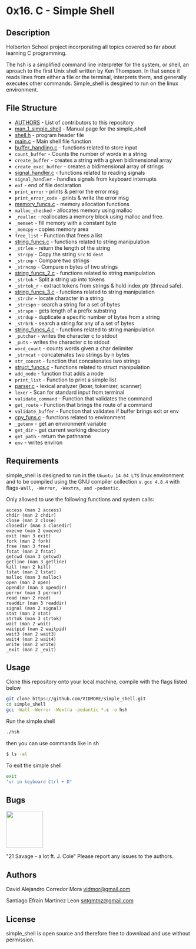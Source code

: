 # 0x16. C - Simple Shell

## Description
Holberton School project incorporating all topics covered so far about learning C programming.

The hsh is a simplified command line interpreter for the system, or shell, an aproach to the first Unix shell written by Ken Thompson. In that sence it reads lines from either a file or the terminal, interprets them, and generally executes other commands. Simple_shell is desgined to run on the linux environment.

## File Structure
* [AUTHORS](AUTHORS) - List of contributors to this repository
* [man_1_simple_shell](man_1_simple_shell) - Manual page for the simple_shell
* [shell.h](shell.h) - program header file
* [main.c](main.c) - Main shell file function
* [buffer_handling.c](buffer_handling.c) - functions related to store input
* `count_buffer` - Counts the number of words in a string
* `create_buffer` - creates a string with a given bidimensional array
* `create_exec_buffer` - creates a bidimensional array of strings
* [signal_handler.c](signal_handler.c) - functions related to reading signals
* `signal_handler` - handles signals from keyboard interrupts
* `eof` - end of file declaration
* `print_error` - prints & perror the error msg
* `print_error_code` - prints & write the error msg
* [memory_funcs.c](memory_funcs.c) - memory allocation functions
* `malloc_checked` - allocates memory using malloc
* `_realloc` - reallocates a memory block using malloc and free.
* `_memset` - fill memory with a constant byte
* `_memcpy` - copies memory area
* `free_list` - Function that frees a list
* [string_funcs.c](string_funcs.c) - functions related to string manipulation
* `_strlen` - return the length of the string
* `_strcpy` - Copy the string `src` to `dest`
* `_strcmp` - Compare two strings
* `_strncmp` - Compare n bytes of two strings
* [string_funcs_2.c](string_funcs.c) - functions related to string manipulation
* `_strtok` - Split a string up into tokens
* `_strtok_r` - extract tokens from strings & hold index ptr (thread safe).
* [string_funcs_3.c](string_funcs.c) - functions related to string manipulation
* `_strchr` - locate character in a string
* `_strcspn` - search a string for a set of bytes
* `_strspn` - gets length of a prefix substring
* `_strdup` - duplicate a specific number of bytes from a string
* `_strbrk` - search a string for any of a set of bytes
* [string_funcs_4.c](string_funcs.c) - functions related to string manipulation
* `_putchar` - writes the character c to stdout
* `_puts` - writes the character c to stdout
* `word_count` - counts words given a char delimiter
* `_strncat` - concatenates two strings by n bytes
* `str_concat` - function that concatenates two strings
* [struct_funcs.c](struct_funcs.c) - functions related to struct manipulation
* `add_node` - function that adds a node
* `print_list` - Function to print a simple list
* [parser.c](parser.c) - lexical analyzer (lexer, tokenizer, scanner)
* `lexer` - Scan for standard input from terminal
* `validate_command` - Function that validates the command
* `get_route` - Function that brings the route of a command
* `validate_buffer` - Function that validates if buffer brings exit or env
* [cpy_funs.c](cpy_funs.c) - functions related to environment
* `_getenv` - get an environment variable
* `get_dir` - get current working directory
* `get_path` - return the pathname
* `env` - writes environ

## Requirements
simple_shell is designed to run in the `Ubuntu 14.04 LTS` linux environment and to be compiled using the GNU compiler collection v. `gcc 4.8.4` with flags`-Wall, -Werror, -Wextra, and -pedantic.`

Only allowed to use the following functions and system calls:
```
access (man 2 access)
chdir (man 2 chdir)
close (man 2 close)
closedir (man 3 closedir)
execve (man 2 execve)
exit (man 3 exit)
fork (man 2 fork)
free (man 3 free)
fstat (man 2 fstat)
getcwd (man 3 getcwd)
getline (man 3 getline)
kill (man 2 kill)
lstat (man 2 lstat)
malloc (man 3 malloc)
open (man 2 open)
opendir (man 3 opendir)
perror (man 3 perror)
read (man 2 read)
readdir (man 3 readdir)
signal (man 2 signal)
stat (man 2 stat)
strtok (man 3 strtok)
wait (man 2 wait)
waitpid (man 2 waitpid)
wait3 (man 2 wait3)
wait4 (man 2 wait4)
write (man 2 write)
_exit (man 2 _exit)
```
## Usage
Clone this repository onto your local machine, compile with the flags listed below
```sh
git clone https://github.com/VIDMORE/simple_shell.git
cd simple_shell
gcc -Wall -Werror -Wextra -pedantic *.c -o hsh
```
Run the simple shell
```sh
./hsh
```
then you can use commands like in sh
```sh
$ ls -al
```
To exit the simple shell
```sh
exit
"or in keyboard Ctrl + D"
```
## Bugs
<img src="https://media.breitbart.com/media/2019/06/AP_060502025509-640x480.jpg" align="middle" width="100" height="100">

"21 Savage - a lot ft. J. Cole"
Please report any issues to the authors.
## Authors
David Alejandro Corredor Mora <vidmor@gmail.com>

Santiago Efrain Martinez Leon <sntgmtnz@gmail.com>
## License
simple_shell is open source and therefore free to download and use without permission.
